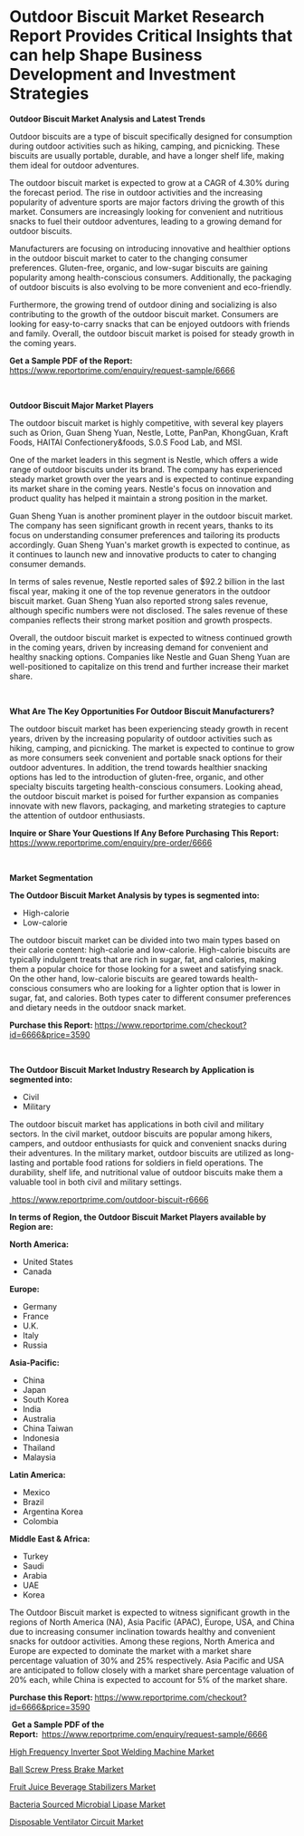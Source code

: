 <p><h1>Outdoor Biscuit Market Research Report Provides Critical Insights that can help Shape Business Development and Investment Strategies</h1></p><p><strong>Outdoor Biscuit Market Analysis and Latest Trends</strong></p>
<p><p>Outdoor biscuits are a type of biscuit specifically designed for consumption during outdoor activities such as hiking, camping, and picnicking. These biscuits are usually portable, durable, and have a longer shelf life, making them ideal for outdoor adventures.</p><p>The outdoor biscuit market is expected to grow at a CAGR of 4.30% during the forecast period. The rise in outdoor activities and the increasing popularity of adventure sports are major factors driving the growth of this market. Consumers are increasingly looking for convenient and nutritious snacks to fuel their outdoor adventures, leading to a growing demand for outdoor biscuits.</p><p>Manufacturers are focusing on introducing innovative and healthier options in the outdoor biscuit market to cater to the changing consumer preferences. Gluten-free, organic, and low-sugar biscuits are gaining popularity among health-conscious consumers. Additionally, the packaging of outdoor biscuits is also evolving to be more convenient and eco-friendly.</p><p>Furthermore, the growing trend of outdoor dining and socializing is also contributing to the growth of the outdoor biscuit market. Consumers are looking for easy-to-carry snacks that can be enjoyed outdoors with friends and family. Overall, the outdoor biscuit market is poised for steady growth in the coming years.</p></p>
<p><strong>Get a Sample PDF of the Report:&nbsp;</strong> <a href="https://www.reportprime.com/enquiry/request-sample/6666">https://www.reportprime.com/enquiry/request-sample/6666</a></p>
<p>&nbsp;</p>
<p><strong>Outdoor Biscuit Major Market Players</strong></p>
<p><p>The outdoor biscuit market is highly competitive, with several key players such as Orion, Guan Sheng Yuan, Nestle, Lotte, PanPan, KhongGuan, Kraft Foods, HAITAI Confectionery&foods, S.0.S Food Lab, and MSI. </p><p>One of the market leaders in this segment is Nestle, which offers a wide range of outdoor biscuits under its brand. The company has experienced steady market growth over the years and is expected to continue expanding its market share in the coming years. Nestle's focus on innovation and product quality has helped it maintain a strong position in the market.</p><p>Guan Sheng Yuan is another prominent player in the outdoor biscuit market. The company has seen significant growth in recent years, thanks to its focus on understanding consumer preferences and tailoring its products accordingly. Guan Sheng Yuan's market growth is expected to continue, as it continues to launch new and innovative products to cater to changing consumer demands.</p><p>In terms of sales revenue, Nestle reported sales of $92.2 billion in the last fiscal year, making it one of the top revenue generators in the outdoor biscuit market. Guan Sheng Yuan also reported strong sales revenue, although specific numbers were not disclosed. The sales revenue of these companies reflects their strong market position and growth prospects.</p><p>Overall, the outdoor biscuit market is expected to witness continued growth in the coming years, driven by increasing demand for convenient and healthy snacking options. Companies like Nestle and Guan Sheng Yuan are well-positioned to capitalize on this trend and further increase their market share.</p></p>
<p>&nbsp;</p>
<p><strong>What Are The Key Opportunities For Outdoor Biscuit Manufacturers?</strong></p>
<p><p>The outdoor biscuit market has been experiencing steady growth in recent years, driven by the increasing popularity of outdoor activities such as hiking, camping, and picnicking. The market is expected to continue to grow as more consumers seek convenient and portable snack options for their outdoor adventures. In addition, the trend towards healthier snacking options has led to the introduction of gluten-free, organic, and other specialty biscuits targeting health-conscious consumers. Looking ahead, the outdoor biscuit market is poised for further expansion as companies innovate with new flavors, packaging, and marketing strategies to capture the attention of outdoor enthusiasts.</p></p>
<p><strong>Inquire or Share Your Questions If Any Before Purchasing This Report:</strong> <a href="https://www.reportprime.com/enquiry/pre-order/6666">https://www.reportprime.com/enquiry/pre-order/6666</a></p>
<p>&nbsp;</p>
<p><strong>Market Segmentation</strong></p>
<p><strong>The Outdoor Biscuit Market Analysis by types is segmented into:</strong></p>
<p><ul><li>High-calorie</li><li>Low-calorie</li></ul></p>
<p><p>The outdoor biscuit market can be divided into two main types based on their calorie content: high-calorie and low-calorie. High-calorie biscuits are typically indulgent treats that are rich in sugar, fat, and calories, making them a popular choice for those looking for a sweet and satisfying snack. On the other hand, low-calorie biscuits are geared towards health-conscious consumers who are looking for a lighter option that is lower in sugar, fat, and calories. Both types cater to different consumer preferences and dietary needs in the outdoor snack market.</p></p>
<p><strong>Purchase this Report:&nbsp;</strong><a href="https://www.reportprime.com/checkout?id=6666&price=3590">https://www.reportprime.com/checkout?id=6666&price=3590</a></p>
<p>&nbsp;</p>
<p><strong>The Outdoor Biscuit Market Industry Research by Application is segmented into:</strong></p>
<p><ul><li>Civil</li><li>Military</li></ul></p>
<p><p>The outdoor biscuit market has applications in both civil and military sectors. In the civil market, outdoor biscuits are popular among hikers, campers, and outdoor enthusiasts for quick and convenient snacks during their adventures. In the military market, outdoor biscuits are utilized as long-lasting and portable food rations for soldiers in field operations. The durability, shelf life, and nutritional value of outdoor biscuits make them a valuable tool in both civil and military settings.</p></p>
<p><a href="https://www.reportprime.com/outdoor-biscuit-r6666">&nbsp;https://www.reportprime.com/outdoor-biscuit-r6666</a></p>
<p><strong>In terms of Region, the Outdoor Biscuit Market Players available by Region are:</strong></p>
<p>
    <p> <strong> North America: </strong>
        <ul>
            <li>United States</li>
            <li>Canada</li>
        </ul>
        </p> 
    <p> <strong> Europe: </strong>
        <ul>
            <li>Germany</li>
            <li>France</li>
            <li>U.K.</li>
            <li>Italy</li>
            <li>Russia</li>
        </ul>
        </p> 
    <p> <strong> Asia-Pacific: </strong>
        <ul>
            <li>China</li>
            <li>Japan</li>
            <li>South Korea</li>
            <li>India</li>
            <li>Australia</li>
            <li>China Taiwan</li>
            <li>Indonesia</li>
            <li>Thailand</li>
            <li>Malaysia</li>
        </ul>
        </p> 
    <p> <strong> Latin America: </strong>
        <ul>
            <li>Mexico</li>
            <li>Brazil</li>
            <li>Argentina Korea</li>
            <li>Colombia</li>
        </ul>
        </p> 
    <p> <strong> Middle East & Africa: </strong>
        <ul>
            <li>Turkey</li>
            <li>Saudi</li>
            <li>Arabia</li>
            <li>UAE</li>
            <li>Korea</li>
        </ul>
    </p>
    </p>
<p><p>The Outdoor Biscuit market is expected to witness significant growth in the regions of North America (NA), Asia Pacific (APAC), Europe, USA, and China due to increasing consumer inclination towards healthy and convenient snacks for outdoor activities. Among these regions, North America and Europe are expected to dominate the market with a market share percentage valuation of 30% and 25% respectively. Asia Pacific and USA are anticipated to follow closely with a market share percentage valuation of 20% each, while China is expected to account for 5% of the market share.</p></p>
<p><strong>Purchase this Report: </strong><a href="https://www.reportprime.com/checkout?id=6666&price=3590">https://www.reportprime.com/checkout?id=6666&price=3590</a></p>
<p>&nbsp;<strong>Get a Sample PDF of the Report:&nbsp;&nbsp;</strong><a href="https://www.reportprime.com/enquiry/request-sample/6666">https://www.reportprime.com/enquiry/request-sample/6666</a></p>
<p><strong></strong></p>
<p><p><a href="https://medium.com/@lindakreitz382024/high-frequency-inverter-spot-welding-machine-market-a-global-and-regional-analysis-focus-on-448f967fd2e3">High Frequency Inverter Spot Welding Machine Market</a></p><p><a href="https://medium.com/@lindakreitz382024/ball-screw-press-brake-market-size-share-trends-analysis-report-by-end-use-19bf9e126bbe">Ball Screw Press Brake Market</a></p><p><a href="https://github.com/airdrophunter675/Market-Research-Report-List-1/blob/main/fruit-juice-beverage-stabilizers-market.md">Fruit Juice Beverage Stabilizers Market</a></p><p><a href="https://github.com/ayamsauke86/Market-Research-Report-List-1/blob/main/bacteria-sourced-microbial-lipase-market.md">Bacteria Sourced Microbial Lipase Market</a></p><p><a href="https://issuu.com/reportprime-2/docs/disposable-ventilator-circuit-market-size-2030.ppt">Disposable Ventilator Circuit Market</a></p></p>
